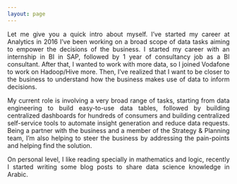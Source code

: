 ```yaml
---
layout: page
---
```

<!-- Google tag (gtag.js) -->
<script async src="https://www.googletagmanager.com/gtag/js?id=G-F4FJWDMJT1"></script>
<script>
  window.dataLayer = window.dataLayer || [];
  function gtag(){dataLayer.push(arguments);}
  gtag('js', new Date());

  gtag('config', 'G-F4FJWDMJT1');
</script>


<div style="text-align: justify">
Let me give you a quick intro about myself. I’ve started my career at Analytics in 2016 I’ve been working on a broad scope of data tasks aiming to empower the decisions of the business. I started my career with an internship in BI in SAP, followed by 1 year of consultancy job as a BI consultant. After that, I wanted to work with more data, so I joined Vodafone to work on Hadoop/Hive more. Then, I’ve realized that I want to be closer to the business to understand how the business makes use of data to inform decisions.
</div>

<p></p>


<div style="text-align: justify">
My current role is involving a very broad range of tasks, starting from data engineering to build easy-to-use data tables, followed by building centralized dashboards for hundreds of consumers and building centralized self-service tools to automate insight generation and reduce data requests. Being a partner with the business and a member of the Strategy & Planning team, I’m also helping to steer the business by addressing the pain-points and helping find the solution.
</div>

<p></p>


<div style="text-align: justify">
On personal level, I like reading specially in mathematics and logic, recently I started writing some blog posts to share data science knowledge in Arabic.
</div>



